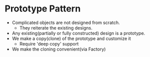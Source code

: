 # Prototype Pattern

- Complicated objects are not designed from scratch.
    - They reiterate the existing designs.
- Any existing(partially or fully constructed) design is a prototype.
- We make a copy(clone) of the prototype and customize it
    - Require 'deep copy' support
- We make the cloning convenient(via Factory)
